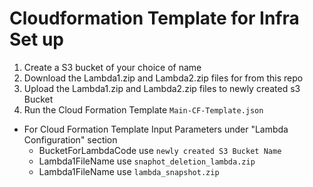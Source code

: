 # Cloudformation Template for Infra Set up #



1. Create a S3 bucket of your choice of name
2. Download the Lambda1.zip and Lambda2.zip files for from this repo
3. Upload the Lambda1.zip and Lambda2.zip files to newly created s3 Bucket
4. Run the Cloud Formation Template `Main-CF-Template.json`
  * For Cloud Formation Template Input Parameters under "Lambda Configuration" section
      * BucketForLambdaCode use `newly created S3 Bucket Name`
      * Lambda1FileName use `snaphot_deletion_lambda.zip`
      * Lambda1FileName use `lambda_snapshot.zip`

